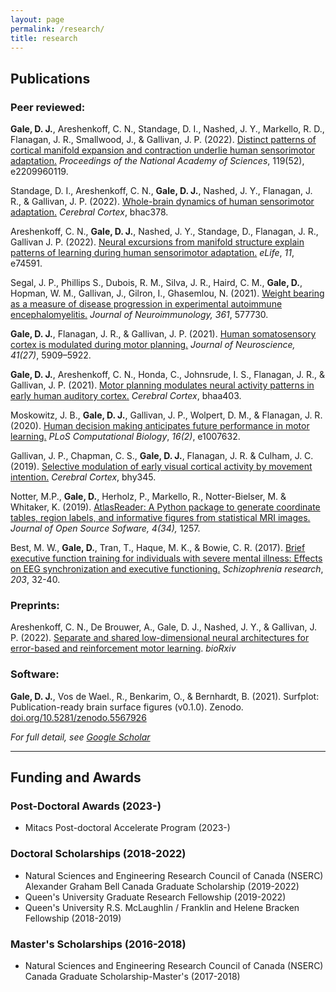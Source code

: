 ```yaml
---
layout: page
permalink: /research/
title: research
---
```


## Publications

### Peer reviewed:

**Gale, D. J.**, Areshenkoff, C. N., Standage, D. I., Nashed, J. Y., Markello, R. D., Flanagan, J. R., Smallwood, J., & Gallivan, J. P. (2022). [Distinct patterns of cortical manifold expansion and contraction underlie human sensorimotor adaptation.](https://www.pnas.org/doi/10.1073/pnas.2209960119) *Proceedings of the National Academy of Sciences*, 119(52), e2209960119.

Standage, D. I., Areshenkoff, C. N., <b>Gale, D. J.</b>, Nashed, J. Y., Flanagan, J. R., & Gallivan, J. P. (2022). [Whole-brain dynamics of human sensorimotor adaptation.](https://doi.org/10.1093/cercor/bhac378) *Cerebral Cortex*, bhac378.

Areshenkoff, C. N., <b>Gale, D. J.</b>, Nashed, J. Y., Standage, D., Flanagan, J. R., Gallivan J. P. (2022). [Neural excursions from manifold structure explain patterns of learning during human sensorimotor adaptation.](https://doi.org/10.7554/eLife.74591) *eLife*, *11*, e74591.

Segal, J. P., Phillips S., Dubois, R. M., Silva, J. R., Haird, C. M., <b>Gale, D.</b>, Hopman, W. M., Gallivan, J., Gilron, I., Ghasemlou, N. (2021). [Weight bearing as a measure of disease progression in experimental autoimmune encephalomyelitis.](https://doi.org/10.1016/j.jneuroim.2021.577730) *Journal of Neuroimmunology, 361*, 577730.

<b>Gale, D. J.</b>, Flanagan, J. R., & Gallivan, J. P. (2021). [Human somatosensory cortex is modulated during motor planning.](https://doi.org/10.1523/JNEUROSCI.0342-21.2021) *Journal of Neuroscience, 41(27)*, 5909–5922.

<b>Gale, D. J.</b>, Areshenkoff, C. N., Honda, C., Johnsrude, I. S., Flanagan, J. R., & Gallivan, J. P. (2021). [Motor planning modulates neural activity patterns in early human auditory cortex.](https://doi.org/10.1093/cercor/bhaa403) *Cerebral Cortex*, bhaa403. 

Moskowitz, J. B., <b>Gale, D. J.</b>, Gallivan, J. P., Wolpert, D. M., & Flanagan, J. R. (2020). [Human decision making anticipates future performance in motor learning.](https://doi.org/10.1371/journal.pcbi.1007632) *PLoS Computational Biology*, *16(2)*, e1007632.

Gallivan, J. P., Chapman, C. S., <b>Gale, D. J.</b>, Flanagan, J. R. & Culham, J. C. (2019). [Selective modulation of early visual cortical activity by movement intention.](https://doi.org/10.1093/cercor/bhy345) *Cerebral Cortex*, bhy345.

Notter, M.P., <b>Gale, D.</b>, Herholz, P., Markello, R., Notter-Bielser, M. & Whitaker, K. (2019). [AtlasReader: A Python package to generate coordinate tables, region labels, and informative figures from statistical MRI images.](https://doi.org/10.21105/joss.01257) *Journal of Open Source Sofware, 4(34),* 1257.

Best, M. W., <b>Gale, D.</b>, Tran, T., Haque, M. K., & Bowie, C. R. (2017). [Brief executive function training for individuals with severe mental illness: Effects on EEG synchronization and executive functioning.]((https://doi.org/10.1016/j.schres.2017.08.052)) *Schizophrenia research*, *203*, 32-40. 

### Preprints:

Areshenkoff, C. N., De Brouwer, A., Gale, D. J., Nashed, J. Y., & Gallivan, J. P. (2022). [Separate and shared low-dimensional neural architectures for error-based and reinforcement motor learning](https://doi.org/10.1101/2022.08.16.504134). *bioRxiv*

### Software:

<b>Gale, D. J.</b>, Vos de Wael., R., Benkarim, O., & Bernhardt, B. (2021). Surfplot: Publication-ready brain surface figures (v0.1.0). Zenodo. [doi.org/10.5281/zenodo.5567926](https://doi.org/10.5281/zenodo.5567926)


*For full detail, see [Google Scholar](https://scholar.google.ca/citations?user=j2_4DmEAAAAJ&hl=en)*


---

## Funding and Awards

### Post-Doctoral Awards (2023-)
- Mitacs Post-doctoral Accelerate Program (2023-)

### Doctoral Scholarships (2018-2022)
- Natural Sciences and Engineering Research Council of Canada (NSERC) Alexander Graham Bell Canada Graduate Scholarship (2019-2022)
- Queen's University Graduate Research Fellowship (2019-2022)
- Queen's University R.S. McLaughlin / Franklin and Helene Bracken Fellowship (2018-2019)

### Master's Scholarships (2016-2018)
- Natural Sciences and Engineering Research Council of Canada (NSERC) Canada Graduate Scholarship-Master's (2017-2018)
